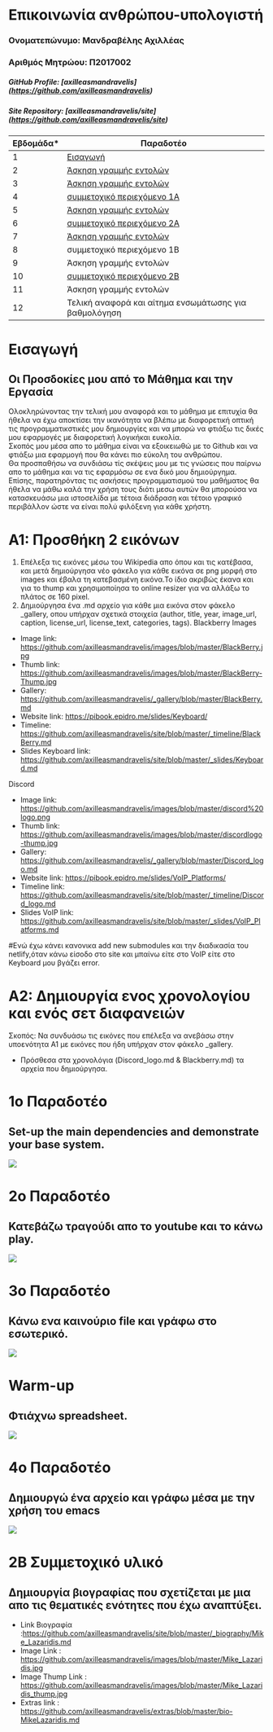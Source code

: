 # Επικοινωνία ανθρώπου-υπολογιστή


### Ονοματεπώνυμο: Μανδραβέλης Αχιλλέας 
### Αριθμός Μητρώου: Π2017002
##### GitHub Profile: [axilleasmandravelis] (https://github.com/axilleasmandravelis)
##### Site Repository: [axilleasmandravelis/site] (https://github.com/axilleasmandravelis/site)

| Εβδομάδα* | Παραδοτέο |
| --- | --- |
| 1 | [Εισαγωγή](#εισαγωγή) |
| 2 | [Άσκηση γραμμής εντολών](#1ο-παραδοτέο) |
| 3 | [Άσκηση γραμμής εντολών](#2ο-παραδοτέο) |
| 4 | [συμμετοχικό περιεχόμενο 1A](#α1-προσθήκη-2-εικόνων) |
| 5 | [Άσκηση γραμμής εντολών](#3ο-παραδοτέο) |
| 6 | [συμμετοχικό περιεχόμενο 2A](#a2-δημιουργία-ενος-χρονολογίου-και-ενός-σετ-διαφανειών) |
| 7 | [Άσκηση γραμμής εντολών](#4ο-παραδοτέο) |
| 8 | συμμετοχικό περιεχόμενο 1B |
| 9 | Άσκηση γραμμής εντολών |
| 10 | [συμμετοχικό περιεχόμενο 2B](#2Β-Συμμετοχικό-υλικό) |
| 11 | Άσκηση γραμμής εντολών |
| 12 | Τελική αναφορά και αίτημα ενσωμάτωσης για βαθμολόγηση |


# Εισαγωγή
## Οι Προσδοκίες μου από το Μάθημα και την Εργασία
Ολοκληρώνοντας την τελική μου αναφορά και το μάθημα με επιτυχία θα ήθελα να έχω αποκτίσει την ικανότητα να βλέπω με διαφορετική οπτική τις προγραμματικστικές μου δημιουργίες και να μπορώ να φτιάξω τις δικές μου εφαρμογές με διαφορετική λογικήκαι ευκολία. <br />
Σκοπός μου μέσα απο το μάθημα είναι να εξοικειωθώ με το Github και να φτιάξω μια εφαρμογή που θα κάνει πιο εύκολη του ανθρώπου. <br />
Θα προσπαθήσω να συνδιάσω τίς σκέψεις μου με τις γνώσεις που παίρνω απο το μάθημα και να τις εφαρμόσω σε ενα δικό μου δημιούργημα. <br />
Επίσης, παρατηρόντας τις ασκήσεις προγραμματισμού του μαθήματος θα ήθελα να μάθω καλά την χρήση τους διότι μεσω αυτών θα μπορούσα να κατασκευάσω μια ιστοσελίδα με τέτοια διάδραση και τέτοιο γραφικό περιβάλλον ώστε να είναι πολύ φιλόξενη για κάθε χρήστη. 

# Α1: Προσθήκη 2 εικόνων 
1) Επέλεξα τις εικόνες μέσω του Wikipedia απο όπου και τις κατέβασα, και μετά δημιούργησα νέο φάκελο για κάθε εικόνα σε png μορφή στο images και έβαλα τη κατεβασμένη εικόνα.Το ίδιο ακριβώς έκανα και για το thump και χρησιμοποίησα  το online resizer για να αλλάξω το πλάτος σε 160 pixel.
2) Δημιούργησα ένα  .md αρχείο για κάθε μια εικόνα στον φάκελο _gallery, οπου υπήρχαν σχετικά στοιχεία (author, title,	year,	image_url,	caption,	license_url,	license_text, categories,	tags).
Blackberry
Images
- Image link: https://github.com/axilleasmandravelis/images/blob/master/BlackBerry.jpg
- Thumb link: https://github.com/axilleasmandravelis/images/blob/master/BlackBerry-Thump.jpg
- Gallery: https://github.com/axilleasmandravelis/_gallery/blob/master/BlackBerry.md
- Website link: https://pibook.epidro.me/slides/Keyboard/
- Timeline: https://github.com/axilleasmandravelis/site/blob/master/_timeline/BlackBerry.md
- Slides Keyboard link: https://github.com/axilleasmandravelis/site/blob/master/_slides/Keyboard.md

Discord
- Image link: https://github.com/axilleasmandravelis/images/blob/master/discord%20logo.png
- Thumb link: https://github.com/axilleasmandravelis/images/blob/master/discordlogo-thump.jpg
- Gallery: https://github.com/axilleasmandravelis/_gallery/blob/master/Discord_logo.md
- Website link: https://pibook.epidro.me/slides/VoIP_Platforms/ 
- Timeline link: https://github.com/axilleasmandravelis/site/blob/master/_timeline/Discord_logo.md
- Slides VoIP link: https://github.com/axilleasmandravelis/site/blob/master/_slides/VoIP_Platforms.md

#Ενώ έχω κάνει κανονικα add new submodules και την διαδικασία του netlify,όταν κάνω είσοδο στο site και μπαίνω είτε στο VoIP είτε στο Keyboard μου βγάζει error.

# A2: Δημιουργία ενος χρονολογίου και ενός σετ διαφανειών
Σκοπός: Να συνδυάσω τις εικόνες που επέλεξα να ανεβάσω στην υποενότητα Α1 με εικόνες που ήδη υπήρχαν στον φάκελο _gallery.
- Πρόσθεσα στα χρονολόγια (Discord_logo.md & Blackberry.md) τα αρχεία που δημιούργησα.

# 1ο Παραδοτέο
## Set-up the main dependencies and demonstrate your base system.
<a href="https://asciinema.org/a/462795" target="_blank"><img src="https://asciinema.org/a/462795.svg" /></a>

# 2ο Παραδοτέο
## Κατεβάζω τραγούδι απο το youtube και το κάνω play.
<a href="https://asciinema.org/a/462800" target="_blank"><img src="https://asciinema.org/a/462800.svg" /></a>

# 3ο Παραδοτέο
## Κάνω ενα καινούριο file και γράφω στο εσωτερικό.
<a href="https://asciinema.org/a/462810" target="_blank"><img src="https://asciinema.org/a/462810.svg" /></a>

# Warm-up
## Φτιάχνω spreadsheet.
<a href="https://asciinema.org/a/286250" target="_blank"><img src="https://asciinema.org/a/286250.svg" /></a>

# 4ο Παραδοτέο
## Δημιουργώ ένα αρχείο και γράφω μέσα με την χρήση του emacs
<a href="https://asciinema.org/a/463649" target="_blank"><img src="https://asciinema.org/a/463649.svg" /></a>

# 2Β Συμμετοχικό υλικό
## Δημιουργία βιογραφίας που σχετίζεται με μια απο τις θεματικές ενότητες που έχω αναπτύξει.
- Link Βιογραφία :https://github.com/axilleasmandravelis/site/blob/master/_biography/Mike_Lazaridis.md
- Image Link : https://github.com/axilleasmandravelis/images/blob/master/Mike_Lazaridis.jpg
- Image Thump Link :  https://github.com/axilleasmandravelis/images/blob/master/Mike_Lazaridis_thump.jpg
- Extras link : https://github.com/axilleasmandravelis/extras/blob/master/bio-MikeLazaridis.md





